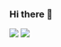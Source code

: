 ### Hi there 👋


![](https://komarev.com/ghpvc/?username=your-thefunkydude)
![](https://komarev.com/ghpvc/?username=your-github-username&color=blue)

